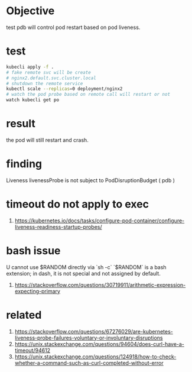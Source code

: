 # Objective
test pdb will control pod restart based on pod liveness.

# test
```sh
kubecli apply -f .
# fake remote svc will be create
# nginx2.default.svc.cluster.local
# shutdown the remote service
kubectl scale --replicas=0 deployment/nginx2
# watch the pod probe based on remote call will restart or not
watch kubecli get po
```

# result
the pod will still restart and crash.

# finding
Liveness livenessProbe is not subject to PodDisruptionBudget ( pdb )

# timeout do not apply to exec
1. https://kubernetes.io/docs/tasks/configure-pod-container/configure-liveness-readiness-startup-probes/

# bash issue
U cannot use $RANDOM directly via `sh -c`
`$RANDOM` is a bash extension; in dash, it is not special and not assigned by default.
1. https://stackoverflow.com/questions/30719911/arithmetic-expression-expecting-primary

# related
1. https://stackoverflow.com/questions/67276029/are-kubernetes-liveness-probe-failures-voluntary-or-involuntary-disruptions
1. https://unix.stackexchange.com/questions/94604/does-curl-have-a-timeout/94612
1. https://unix.stackexchange.com/questions/124918/how-to-check-whether-a-command-such-as-curl-completed-without-error
